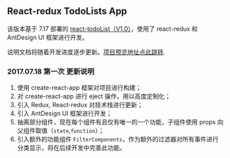 ## React-redux TodoLists App
该版本基于 7.17 部署的 [react-todoList（V1.0）](https://chriswen960216.github.io/ReactTodoList/react-example/build/index.html)，使用了 react-redux 和 AntDesign UI 框架进行开发。

说明文档将随着开发进度逐步更新。[项目预览地址点此跳转](https://chriswen960216.github.io/reduxtodolist/build/index.html).

### 2017.07.18 第一次 更新说明
1. 使用 create-react-app 框架对项目进行构建；
2. 对 create-react-app 进行 eject 操作，用以高度定制化；
3. 引入 Redux, React-redux 对技术栈进行更新；
4. 引入 AntDesign UI 框架进行开发；
5. 抽离部分组件，现在每个组件有且仅有唯一的一个功能，子组件使用 props 向父组件取值（`state`,`function`）；
6. 引入额外的功能组件 `FilterComponents`，作为额外的过滤器对所有事件进行分类显示，将在后续开发中完善此功能。